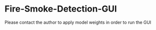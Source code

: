 # Fire-Smoke-Detection-GUI
Please contact the author to apply model weights in order to run the GUI
